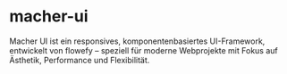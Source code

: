 # macher-ui
Macher UI ist ein responsives, komponentenbasiertes UI-Framework, entwickelt von flowefy – speziell für moderne Webprojekte mit Fokus auf Ästhetik, Performance und Flexibilität.
